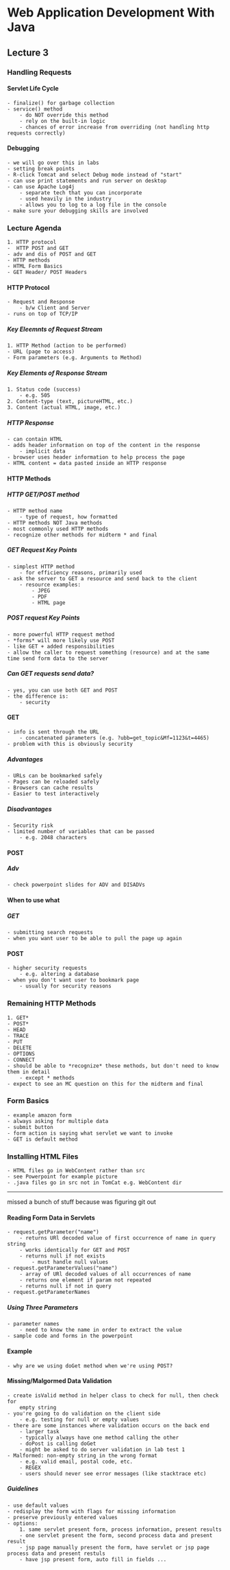 # Web Application Development With Java
## Lecture 3

### Handling Requests

#### Servlet Life Cycle
	- finalize() for garbage collection
	- service() method
		- do NOT override this method
		- rely on the built-in logic
		- chances of error increase from overriding (not handling http requests correctly)

#### Debugging
	- we will go over this in labs
	- setting break points
	- R-click Tomcat and select Debug mode instead of "start"
	- can use print statements and run server on desktop
	- can use Apache Log4j	
		- separate tech that you can incorporate
		- used heavily in the industry
		- allows you to log to a log file in the console
	- make sure your debugging skills are involved
	
### Lecture Agenda
	1. HTTP protocol
	-  HTTP POST and GET 
	- adv and dis of POST and GET 
	- HTTP methods
	- HTML Form Basics
	- GET Header/ POST Headers

#### HTTP Protocol
	- Request and Response
		- b/w Client and Server
	- runs on top of TCP/IP

##### Key Eleemnts of Request Stream
	1. HTTP Method (action to be performed)
	- URL (page to access)
	- Form parameters (e.g. Arguments to Method)

##### Key Elements of Response Stream
	1. Status code (success)
		- e.g. 505
	2. Content-type (text, pictureHTML, etc.)
	3. Content (actual HTML, image, etc.)

##### HTTP Response
	- can contain HTML
	- adds header information on top of the content in the response
		- implicit data
	- browser uses header information to help process the page
	- HTML content = data pasted inside an HTTP response

#### HTTP Methods
##### HTTP GET/POST method	
	- HTTP method name
		- type of request, how formatted
	- HTTP methods NOT Java methods
	- most commonly used HTTP methods
	- recognize other methods for midterm * and final

##### GET Request Key Points
	- simplest HTTP method
		- for efficiency reasons, primarily used
	- ask the server to GET a resource and send back to the client
		- resource examples:
			- JPEG
			- PDF
			- HTML page

##### POST request Key Points
	- more powerful HTTP request method
	- *forms* will more likely use POST
	- like GET + added responsibilities
	- allow the caller to request something (resource) and at the same time send form data to the server

##### Can GET requests send data?
	- yes, you can use both GET and POST
	- the difference is:
		- security

#### GET
	- info is sent through the URL
		- concatenated parameters (e.g. ?ubb=get_topic&Mf=1123&t=4465)
	- problem with this is obviously security
	
##### Advantages
	- URLs can be bookmarked safely
	- Pages can be reloaded safely
	- Browsers can cache results
	- Easier to test interactively

##### Disadvantages
	- Security risk
	- limited number of variables that can be passed
		- e.g. 2048 characters

#### POST

##### Adv
	- check powerpoint slides for ADV and DISADVs

#### When to use what
##### GET
	- submitting search requests
	- when you want user to be able to pull the page up again
#### POST
	- higher security requests
		- e.g. altering a database
	- when you don't want user to bookmark page
		- usually for security reasons

### Remaining HTTP Methods
	1. GET*
	- POST*
	- HEAD
	- TRACE
	- PUT
	- DELETE
	- OPTIONS
	- CONNECT
	- should be able to *recognize* these methods, but don't need to know them in detail
		- except * methods
	- expect to see an MC question on this for the midterm and final

### Form Basics
	- example amazon form
	- always asking for multiple data
	- submit button
	- form action is saying what servlet we want to invoke
	- GET is default method 

### Installing HTML Files
	- HTML files go in WebContent rather than src
	- see Powerpoint for example picture
	- .java files go in src not in TomCat e.g. WebContent dir

<hr>
<p> missed a bunch of stuff because was figuring git out </p>

#### Reading Form Data in Servlets
	- request.getParameter("name")
		- returns URl decoded value of first occurrence of name in query string
		- works identically for GET and POST
		- returns null if not exists
			- must handle null values
	- request.getParameterValues("name")
		- array of URl decoded values of all occurrences of name
		- returns one element if param not repeated
		- returns null if not in query
	- request.getParameterNames

##### Using Three Parameters
	- parameter names
		- need to know the name in order to extract the value
	- sample code and forms in the powerpoint

#### Example
	- why are we using doGet method when we're using POST?

#### Missing/Malgormed Data Validation
	- create isValid method in helper class to check for null, then check for
		empty string
	- you're going to do validation on the client side
		- e.g. testing for null or empty values
	- there are some instances where validation occurs on the back end
		- larger task
		- typically always have one method calling the other
		- doPost is calling doGet
		- might be asked to do server validation in lab test 1
	- Malformed: non-empty string in the wrong format
		- e.g. valid email, postal code, etc.
		- REGEX
		- users should never see error messages (like stacktrace etc)

##### Guidelines
	- use default values
	- redisplay the form with flags for missing information
	- preserve previously entered values
	- options:
		1. same servlet present form, process information, present results
		- one servlet present the form, second process data and present result
		- jsp page manually present the form, have servlet or jsp page process data and present restuls
		- have jsp present form, auto fill in fields ...

